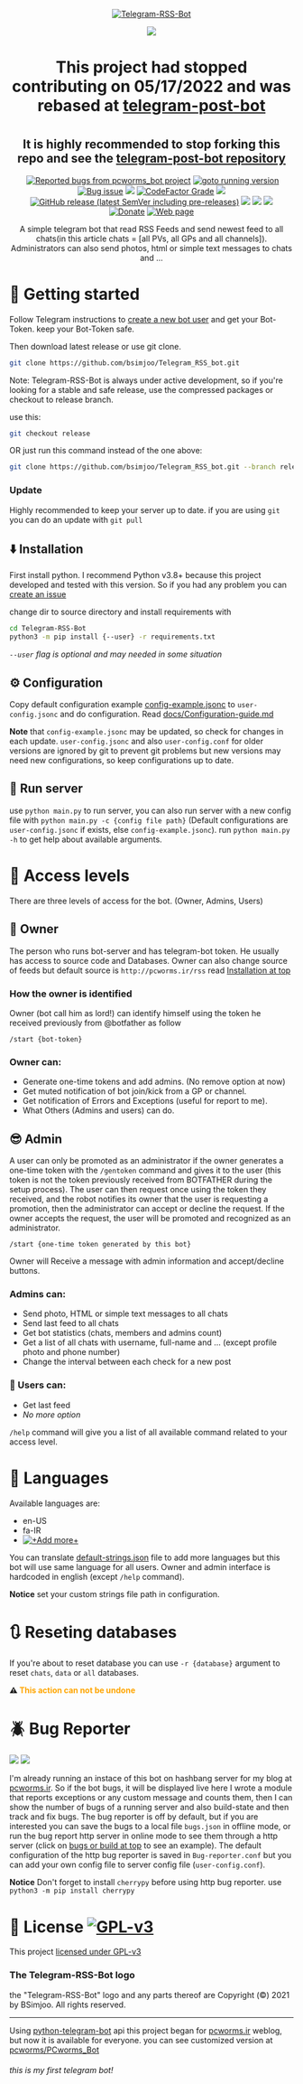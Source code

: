 <p align="center">
<a align="center" href="https://bsimjoo.github.io/Telegram-RSS-Bot"><img alt="Telegram-RSS-Bot" src="docs/logo.png"></a>
  <p align="center"><img src="https://img.shields.io/badge/ARCHIVED-red?style=for-the-badge&logo=AdBlock"></p>
  <h1 align="center" color="red">This project had stopped contributing on 05/17/2022 and was rebased at <a href="https://github.com/bsimjoo/telegram-post-bot">telegram-post-bot</a><h1>
<h2 align="center">It is highly recommended to stop forking this repo and see the <a href="https://github.com/bsimjoo/telegram-post-bot">telegram-post-bot repository</a></h2>
 <p align="center">
 <a href="#beetle-bug-reporter"><img alt="" src="https://img.shields.io/badge/dynamic/json?url=http://de1.hashbang.sh:7191/json&label=build&query=$.build_state&color=white"></a>
 <a href="http://de1.hashbang.sh:7191"><img alt="Reported bugs from pcworms_bot project" src="https://img.shields.io/badge/dynamic/json?url=http://de1.hashbang.sh:7191/json&label=%F0%9F%90%9E+Bugs&query=$.bugs_count&color=red"></a>
 <a href="http://de1.hashbang.sh:7191/gotocommit"><img alt="goto running version" src="https://img.shields.io/badge/dynamic/json?url=http://de1.hashbang.sh:7191/json&label=instance version&query=$.running_version&color=purple"></a>
 <a href="https://github.com/bsimjoo/Telegram-RSS-Bot/labels/bug"><img alt="Bug issue" src="https://img.shields.io/github/issues-raw/bsimjoo/Telegram-RSS-Bot/bug?color=red"></a>
 <a href="https://github.com/bsimjoo/Telegram-RSS-Bot/labels/todo"><img src="https://img.shields.io/github/issues-raw/bsimjoo/Telegram-RSS-Bot/todo?color=orange&label=TODOs"></a> 
 <a href="https://www.codefactor.io/repository/github/bsimjoo/telegram-rss-bot"><img alt="CodeFactor Grade" src="https://img.shields.io/codefactor/grade/github/bsimjoo/Telegram-RSS-Bot"></a>
 <a href="https://github.com/bsimjoo/Telegram-RSS-Bot/releases"><img src="https://img.shields.io/github/v/release/bsimjoo/Telegram-RSS-Bot"></a>
 <a href="https://github.com/bsimjoo/Telegram-RSS-Bot/releases"><img alt="GitHub release (latest SemVer including pre-releases)" src="https://img.shields.io/github/v/release/bsimjoo/Telegram-RSS-Bot?include_prereleases&label=pre-release"></a>
 <a href="LICENSE.md"><img src="https://img.shields.io/github/license/bsimjoo/Telegram-RSS-Bot"></a>
 <img src="https://img.shields.io/badge/Python-v3.8+-3776AB?logo=python&logoColor=white">
 <a href="https://core.telegram.org/bots/api-changelog"><img src="https://img.shields.io/badge/Bot%20API-5.1-blue?logo=telegram"></a>
<br>
 <a href="https://bsimjoo.github.io/Telegram-RSS-Bot/donate"><img alt="Donate" src="https://img.shields.io/badge/donate-yellow?logo=bitcoin&style=for-the-badge"></a>
 <a href="https://bsimjoo.github.io/Telegram-RSS-Bot"><img alt="Web page" src="https://img.shields.io/badge/github.io_page-black?logo=github&style=for-the-badge"></a>
 </p>
 <p align="center">
 A simple telegram bot that read RSS Feeds and send newest feed to all chats(in this article chats = [all PVs, all GPs and all channels]).
Administrators can also send photos, html or simple text messages to chats and ...</p>
</p>

# :rocket: Getting started
Follow Telegram instructions to [create a new bot user](https://core.telegram.org/bots#3-how-do-i-create-a-bot) and get your Bot-Token. keep your Bot-Token safe.

Then download latest release or use git clone.
```bash
git clone https://github.com/bsimjoo/Telegram_RSS_bot.git
```
Note: Telegram-RSS-Bot is always under active development, so if you're looking for a stable and safe release, use the compressed packages or checkout to release branch.

use this:
```bash
git checkout release
```
OR just run this command instead of the one above:
```bash
git clone https://github.com/bsimjoo/Telegram_RSS_bot.git --branch release
```

### Update
Highly recommended to keep your server up to date. if you are using `git` you can do an update with `git pull`

## :arrow_down: Installation
First install python. I recommend Python v3.8+ because this project developed and tested with this version. So if you had any problem you can [create an issue](https://github.com/bsimjoo/Telegram-RSS-Bot/issues)

change dir to source directory and install requirements with
```bash
cd Telegram-RSS-Bot
python3 -m pip install {--user} -r requirements.txt
```

*`--user` flag is optional and may needed in some situation*
## :gear: Configuration
Copy default configuration example [config-example.jsonc](config-example.jsonc) to `user-config.jsonc` and do configuration. Read [docs/Configuration-guide.md](docs/configuration-guide.md)

**Note** that `config-example.jsonc` may be updated, so check for changes in each update. `user-config.jsonc` and also `user-config.conf` for older versions are ignored by git to prevent git problems but new versions may need new configurations, so keep configurations up to date.
## :running: Run server
use `python main.py` to run server, you can also run server with a new config file with `python main.py -c {config file path}` (Default configurations are `user-config.jsonc` if exists, else `config-example.jsonc`).
run `python main.py -h` to get help about available arguments.

# :busts_in_silhouette: Access levels
There are three levels of access for the bot. (Owner, Admins, Users)

## :crown: Owner
The person who runs bot-server and has telegram-bot token. He usually has access to source code and Databases.
Owner can also change source of feeds but default source is `http://pcworms.ir/rss` read [Installation at top](arrow_down-installation)

### How the owner is identified
Owner (bot call him as lord!) can identify himself using the token he received previously from @botfather as follow
```
/start {bot-token}
```

### Owner can:
- Generate one-time tokens and add admins. (No remove option at now)
- Get muted notification of bot join/kick from a GP or channel.
- Get notification of Errors and Exceptions (useful for report to me).
- What Others (Admins and users) can do.

## :sunglasses: Admin
A user can only be promoted as an administrator if the owner generates a one-time token with the `/gentoken` command and gives it to the user (this token is not the token previously received from BOTFATHER during the setup process). The user can then request once using the token they received, and the robot notifies its owner that the user is requesting a promotion, then the administrator can accept or decline the request. If the owner accepts the request, the user will be promoted and recognized as an administrator.
```
/start {one-time token generated by this bot}
```
Owner will Receive a message with admin information and accept/decline buttons.

### Admins can:
- Send photo, HTML or simple text messages to all chats
- Send last feed to all chats
- Get bot statistics (chats, members and admins count)
- Get a list of all chats with username, full-name and ... (except profile photo and phone number)
- Change the interval between each check for a new post

### :adult: Users can:
- Get last feed
- *No more option*

`/help` command will give you a list of all available command related to your access level.

# :tongue: Languages
Available languages are:
 - en-US
 - fa-IR
 - [![*+Add more+*](https://img.shields.io/badge/Add_a_language-blue)](https://github.com/bsimjoo/Telegram-RSS-Bot/edit/main/default-strings.json)

You can translate [default-strings.json](default-strings.json) file to add more languages but this bot will use same language for all users. Owner and admin interface is hardcoded in english (except `/help` command).

**Notice** set your custom strings file path in configuration.

# :arrows_clockwise: Reseting databases
If you're about to reset database you can use `-r {database}` argument to reset `chats`, `data` or `all` databases.

<b>:warning: <font color="orange">This action can not be undone</font></b>

# :beetle: Bug Reporter
![](https://img.shields.io/badge/dynamic/json?url=http://de1.hashbang.sh:7191/json&label=Bugs+found&query=$.bugs_count&color=red) ![](https://img.shields.io/badge/dynamic/json?url=http://de1.hashbang.sh:7191/json&label=running_instance_version&query=$.running_version&color=purple)

I'm already running an instace of this bot on hashbang server for my blog at [pcworms.ir](pcworms.ir). So if the bot bugs, it will be displayed live here
I wrote a module that reports exceptions or any custom message and counts them, then I can show the number of bugs of a running server and also build-state and then track and fix bugs. The bug reporter is off by default, but if you are interested you can save the bugs to a local file `bugs.json` in offline mode, or run the bug report http server in online mode to see them through a http server (click on [bugs or build at top](http://de1.hashbang.sh:7191) to see an example). The default configuration of the http bug reporter is saved in `Bug-reporter.conf` but you can add your own config file to server config file (`user-config.conf`).

**Notice** Don't forget to install `cherrypy` before using http bug reporter. use `python3 -m pip install cherrypy`

# :vertical_traffic_light: License [![GPL-v3](https://img.shields.io/github/license/bsimjoo/Telegram-RSS-Bot)](LICENSE.md)
This project [licensed under GPL-v3](LICENSE.md)
### The Telegram-RSS-Bot logo
the "Telegram-RSS-Bot" logo and any parts thereof are Copyright (©) 2021 by BSimjoo. All rights reserved.

---
Using [python-telegram-bot](https://github.com/python-telegram-bot/python-telegram-bot) api
this project began for [pcworms.ir](http://pcworms.ir) weblog, but now it is available for everyone. you can see customized version at [pcworms/PCworms_Bot](https://github.com/pcworms/PCworms_Bot)
###### this is my first telegram bot!
